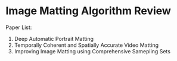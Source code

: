 # Image Matting Algorithm Review

Paper List:
1. Deep Automatic Portrait Matting
2. Temporally Coherent and Spatially Accurate Video Matting
3. Improving Image Matting using Comprehensive Samepling Sets 
